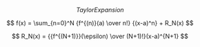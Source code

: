 $$
Taylor Expansion
$$

$$
f(x) = \sum_{n=0}^N {f^{(n)}(a) \over n!} {(x-a)^n} + R_N(x)
$$

$$
R_N(x) = {{f^{(N+1)}}(\epsilon) \over (N+1)!}(x-a)^{N+1}
$$

